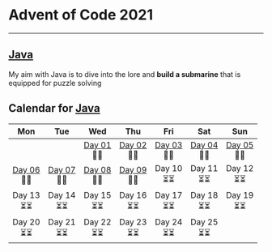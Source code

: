 # Advent of Code 2021
---
## [Java](https://github.com/Sycix-HK/Advent-of-Code-2021/tree/main/Java)
My aim with Java is to dive into the lore and **build a submarine** that is equipped for puzzle solving
## Calendar for [Java](https://github.com/Sycix-HK/Advent-of-Code-2021/tree/main/Java)
| Mon | Tue | Wed | Thu | Fri | Sat | Sun |
|:---:|:---:|:---:|:---:|:---:|:---:|:---:|
|     |     | [Day 01](https://github.com/Sycix-HK/Advent-of-Code-2021/tree/main/Java/submarine/equipment/sonar)<br>🌟🌟 | [Day 02](https://github.com/Sycix-HK/Advent-of-Code-2021/tree/main/Java/submarine/equipment/propeller)<br>🌟🌟 | [Day 03](https://github.com/Sycix-HK/Advent-of-Code-2021/tree/main/Java/submarine/equipment/diagnostics)<br>🌟🌟 | [Day 04](https://github.com/Sycix-HK/Advent-of-Code-2021/tree/main/Java/submarine/equipment/entertainment)<br>🌟🌟 | [Day 05](https://github.com/Sycix-HK/Advent-of-Code-2021/tree/main/Java/submarine/equipment/sonar)<br>🌟🌟 |
| [Day 06](https://github.com/Sycix-HK/Advent-of-Code-2021/tree/main/Java/wildlife) <br> 🌟🌟 | [Day 07](https://github.com/Sycix-HK/Advent-of-Code-2021/tree/main/Java/wildlife) <br> 🌟🌟 | [Day 08](https://github.com/Sycix-HK/Advent-of-Code-2021/tree/main/Java/submarine/emergency) <br> 🌟🌟 | [Day 09](https://github.com/Sycix-HK/Advent-of-Code-2021/tree/main/Java/submarine/equipment/sonar) <br> 🌟🌟 | Day 10 <br> ⏳⏳ | Day 11 <br> ⏳⏳ | Day 12 <br> ⏳⏳ | 
| Day 13 <br> ⏳⏳ | Day 14 <br> ⏳⏳ | Day 15 <br> ⏳⏳ | Day 16 <br> ⏳⏳ | Day 17 <br> ⏳⏳ | Day 18 <br> ⏳⏳ | Day 19 <br> ⏳⏳ | 
| Day 20 <br> ⏳⏳ | Day 21 <br> ⏳⏳ | Day 22 <br> ⏳⏳ | Day 23 <br> ⏳⏳ | Day 24 <br> ⏳⏳ | Day 25 <br> ⏳⏳ |   |
